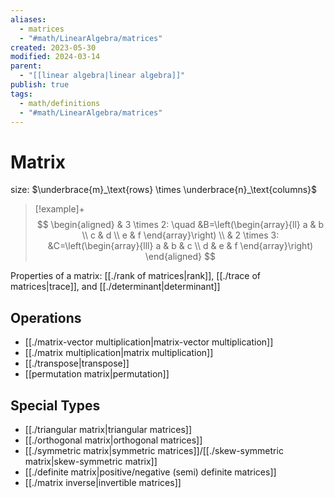 ```yaml
---
aliases:
  - matrices
  - "#math/LinearAlgebra/matrices"
created: 2023-05-30
modified: 2024-03-14
parent:
  - "[[linear algebra|linear algebra]]"
publish: true
tags:
  - math/definitions
  - "#math/LinearAlgebra/matrices"
---
```


# Matrix
 size: $\underbrace{m}_\text{rows} \times \underbrace{n}_\text{columns}$

> [!example]+
> $$
> \begin{aligned}
> & 3 \times 2: \quad &B=\left(\begin{array}{ll}
> a & b \\
> c & d \\
> e & f
> \end{array}\right) \\
> & 2 \times 3: &C=\left(\begin{array}{lll}
> a & b & c \\
> d & e & f
> \end{array}\right)
> \end{aligned}
> $$

Properties of a matrix: [[./rank of matrices|rank]], [[./trace of matrices|trace]], and [[./determinant|determinant]]

## Operations
- [[./matrix-vector multiplication|matrix-vector multiplication]]
- [[./matrix multiplication|matrix multiplication]]
- [[./transpose|transpose]]
- [[permutation matrix|permutation]]

## Special Types
- [[./triangular matrix|triangular matrices]]
- [[./orthogonal matrix|orthogonal matrices]]
- [[./symmetric matrix|symmetric matrices]]/[[./skew-symmetric matrix|skew-symmetric matrix]]
- [[./definite matrix|positive/negative (semi) definite matrices]]
- [[./matrix inverse|invertible matrices]]